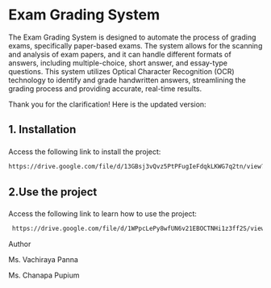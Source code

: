 # Exam Grading System
The Exam Grading System is designed to automate the process of grading exams, specifically paper-based exams. The system allows for the scanning and analysis of exam papers, and it can handle different formats of answers, including multiple-choice, short answer, and essay-type questions. This system utilizes Optical Character Recognition (OCR) technology to identify and grade handwritten answers, streamlining the grading process and providing accurate, real-time results.




Thank you for the clarification! Here is the updated version:


## 1. Installation 

### 
Access the following link to install the project: 
```bash
https://drive.google.com/file/d/13GBsj3vQvz5PtPFugIeFdqkLKWG7q2tn/view?usp=sharing
```

## 2.Use the project

### 
Access the following link to learn how to use the project:
```bash
 https://drive.google.com/file/d/1WPpcLePy8wfUN6v21EBOCTNHi1z3ff2S/view?usp=sharing
```


Author


Ms. Vachiraya Panna 

Ms. Chanapa Pupium
